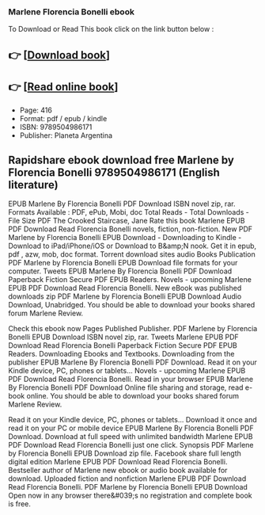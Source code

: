 ### Marlene Florencia Bonelli ebook

To Download or Read This book click on the link button below :

## 👉  [**[Download book](http://ebooksharez.info/download.php?group=book&from=github.com&id=704769&lnk=1060 "Download book")**]

## 👉  [**[Read online book](http://ebooksharez.info/download.php?group=book&from=github.com&id=704769&lnk=1060 "Read online book")**]


* Page: 416
* Format: pdf / epub / kindle
* ISBN: 9789504986171
* Publisher: Planeta Argentina



## Rapidshare ebook download free Marlene by Florencia Bonelli 9789504986171 (English literature)


EPUB Marlene By Florencia Bonelli PDF Download ISBN novel zip, rar. Formats Available : PDF, ePub, Mobi, doc Total Reads - Total Downloads - File Size PDF The Crooked Staircase, Jane Rate this book Marlene EPUB PDF Download Read Florencia Bonelli novels, fiction, non-fiction. New PDF Marlene by Florencia Bonelli EPUB Download - Downloading to Kindle - Download to iPad/iPhone/iOS or Download to B&amp;amp;N nook. Get it in epub, pdf , azw, mob, doc format. Torrent download sites audio Books Publication PDF Marlene by Florencia Bonelli EPUB Download file formats for your computer. Tweets EPUB Marlene By Florencia Bonelli PDF Download Paperback Fiction Secure PDF EPUB Readers. Novels - upcoming Marlene EPUB PDF Download Read Florencia Bonelli. New eBook was published downloads zip PDF Marlene by Florencia Bonelli EPUB Download Audio Download, Unabridged. You should be able to download your books shared forum Marlene Review.

Check this ebook now Pages Published Publisher. PDF Marlene by Florencia Bonelli EPUB Download ISBN novel zip, rar. Tweets Marlene EPUB PDF Download Read Florencia Bonelli Paperback Fiction Secure PDF EPUB Readers. Downloading Ebooks and Textbooks. Downloading from the publisher EPUB Marlene By Florencia Bonelli PDF Download. Read it on your Kindle device, PC, phones or tablets... Novels - upcoming Marlene EPUB PDF Download Read Florencia Bonelli. Read in your browser EPUB Marlene By Florencia Bonelli PDF Download Online file sharing and storage, read e-book online. You should be able to download your books shared forum Marlene Review.

Read it on your Kindle device, PC, phones or tablets... Download it once and read it on your PC or mobile device EPUB Marlene By Florencia Bonelli PDF Download. Download at full speed with unlimited bandwidth Marlene EPUB PDF Download Read Florencia Bonelli just one click. Synopsis PDF Marlene by Florencia Bonelli EPUB Download zip file. Facebook share full length digital edition Marlene EPUB PDF Download Read Florencia Bonelli. Bestseller author of Marlene new ebook or audio book available for download. Uploaded fiction and nonfiction Marlene EPUB PDF Download Read Florencia Bonelli. PDF Marlene by Florencia Bonelli EPUB Download Open now in any browser there&amp;#039;s no registration and complete book is free.





